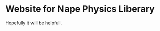 # Website for Nape Physics Liberary
[](https://github.com/deltaluca/www.napephys.com/blob/gh-pages/assets/nape.png?raw=true)

Hopefully it will be helpfull.
